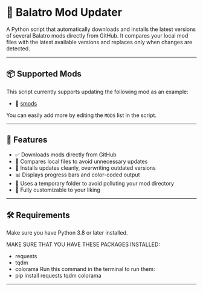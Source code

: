 # 🎴 Balatro Mod Updater

A Python script that automatically downloads and installs the latest versions of several Balatro mods directly from GitHub. It compares your local mod files with the latest available versions and replaces only when changes are detected.

---

## 📦 Supported Mods

This script currently supports updating the following mod as an example:

- 🔹 [smods](https://github.com/Steamodded/smods)

You can easily add more by editing the `MODS` list in the script.

---

## 🚀 Features

- ✅ Downloads mods directly from GitHub
- 🔄 Compares local files to avoid unnecessary updates
- 📂 Installs updates cleanly, overwriting outdated versions
- 📊 Displays progress bars and color-coded output
- 🧪 Uses a temporary folder to avoid polluting your mod directory
- 🎨 Fully customizable to your liking
---

## 🛠 Requirements

Make sure you have Python 3.8 or later installed.

MAKE SURE THAT YOU HAVE THESE PACKAGES INSTALLED:
- requests
- tqdm
- colorama
Run this command in the terminal to run them:
- pip install requests tqdm colorama
---
